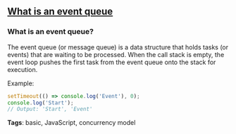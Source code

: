 ## [What is an event queue](#what-is-an-event-queue)

### What is an event queue?

The event queue (or message queue) is a data structure that holds tasks (or events) that are waiting to be processed. When the call stack is empty, the event loop pushes the first task from the event queue onto the stack for execution.

Example:

```javascript
setTimeout(() => console.log('Event'), 0);
console.log('Start');
// Output: 'Start', 'Event'
```

**Tags**: basic, JavaScript, concurrency model


